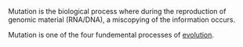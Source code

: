 Mutation is the biological process where during the reproduction of genomic material (RNA/DNA), a miscopying of the information occurs. 

Mutation is one of the four fundemental processes of [evolution](evolution.md).

